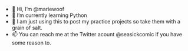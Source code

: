 - 👋 Hi, I’m @mariewoof
- 🌱 I’m currently learning Python
- 💞️ I am just using this to post my practice projects so take them with a grain of salt.
- 📫 You can reach me at the Twitter acount @seasickcomic if you have some reason to.

<!---
mariewoof/mariewoof is a ✨ special ✨ repository because its `README.md` (this file) appears on your GitHub profile.
You can click the Preview link to take a look at your changes.
--->
